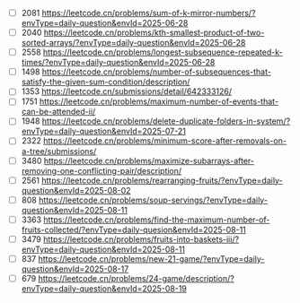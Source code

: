 - [ ] 2081 https://leetcode.cn/problems/sum-of-k-mirror-numbers/?envType=daily-question&envId=2025-06-28
- [ ] 2040 https://leetcode.cn/problems/kth-smallest-product-of-two-sorted-arrays/?envType=daily-question&envId=2025-06-28
- [ ] 2558 https://leetcode.cn/problems/longest-subsequence-repeated-k-times/?envType=daily-question&envId=2025-06-28
- [ ] 1498 https://leetcode.cn/problems/number-of-subsequences-that-satisfy-the-given-sum-condition/description/
- [ ] 1353 https://leetcode.cn/submissions/detail/642333126/
- [ ] 1751 https://leetcode.cn/problems/maximum-number-of-events-that-can-be-attended-ii/
- [ ] 1948 https://leetcode.cn/problems/delete-duplicate-folders-in-system/?envType=daily-question&envId=2025-07-21
- [ ] 2322 https://leetcode.cn/problems/minimum-score-after-removals-on-a-tree/submissions/
- [ ] 3480 https://leetcode.cn/problems/maximize-subarrays-after-removing-one-conflicting-pair/description/
- [ ] 2561 https://leetcode.cn/problems/rearranging-fruits/?envType=daily-question&envId=2025-08-02
- [ ] 808 https://leetcode.cn/problems/soup-servings/?envType=daily-question&envId=2025-08-11
- [ ] 3363 https://leetcode.cn/problems/find-the-maximum-number-of-fruits-collected/?envType=daily-quesion&envId=2025-08-11
- [ ] 3479 https://leetcode.cn/problems/fruits-into-baskets-iii/?envType=daily-question&envId=2025-08-11
- [ ] 837 https://leetcode.cn/problems/new-21-game/?envType=daily-question&envId=2025-08-17 
- [ ] 679 https://leetcode.cn/problems/24-game/description/?envType=daily-question&envId=2025-08-19 